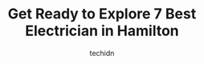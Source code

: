 ---
layout: ampstory
image: https://i0.wp.com/www.auto.or.id/wp-content/uploads/2023/06/merlo-electric-inc-0-hamilton-1686323612.jpeg?resize=640,853
author: techidn
featured: false
description: Hamilton, Ontario, Canada is a haven for Electrician enthusiasts, boasting an impressive array of 7 top-notch establishments. Whether youre a seasoned connoisseur or simply curious to explo
title: Get Ready to Explore 7 Best Electrician in Hamilton
cover:
   title: Get Ready to Explore 7 Best Electrician in Hamilton
   subtitle: AUTO.OR.ID
   background: https://www.auto.or.id/wp-content/uploads/2023/06/merlo-electric-inc-0-hamilton-1686323612.jpeg

pages: 
 - layout: thirds
   top: <h1>#1 Dem Corp. Electrical Services</h1>
   bottom: "<p>We used this company to upgrade our panel and do car charger install. Amazing work. Efficient and well organized. Almost 10 months later we had an issue with power in som</p>"
   background: https://www.auto.or.id/wp-content/uploads/2023/06/merlo-electric-inc-1-hamilton-1686323614.jpeg
   backgroundblur: true
 - layout: thirds
   top: <h1>#2 Kraun Electric Inc</h1>
   bottom: "<p>83 Bigwin Rd, Hamilton, ON L8W 3R3, Canada</p>"
   background: https://www.auto.or.id/wp-content/uploads/2023/06/merlo-electric-inc-2-hamilton-1686323615.jpeg
   cta:
      link: https://www.auto.or.id/get-ready-to-explore-7-best-electrician-in-hamilton/
      text: Get Ready to Explore 7 Best Electrician in Hamilton
 - layout: thirds
   top: <h1>#3 McGinty Toman Electric Inc</h1>
   bottom: "<p>978 Upper Wellington St, Hamilton, ON L9A 3S3, Canada</p>"
   background: https://images.unsplash.com/photo-1630381797319-9bd529abd85a?ixlib=rb-4.0.3&ixid=MnwxMjA3fDB8MHxwaG90by1wYWdlfHx8fGVufDB8fHx8&auto=format&fit=crop&w=640&h=853&q=80
   cta:
      link: https://www.auto.or.id/get-ready-to-explore-7-best-electrician-in-hamilton/
      text: Get Ready to Explore 7 Best Electrician in Hamilton
 - layout: thirds
   top: <h1>#4 Code Electric</h1>
   bottom: "<p>1036 Cannon St E, Hamilton, ON L8L 2H7, Canada</p>"
   background: https://images.unsplash.com/photo-1619843810550-d7ba538ea44f?ixlib=rb-4.0.3&ixid=MnwxMjA3fDB8MHxwaG90by1wYWdlfHx8fGVufDB8fHx8&auto=format&fit=crop&w=640&h=853&q=80
   cta:
      link: https://www.auto.or.id/get-ready-to-explore-7-best-electrician-in-hamilton/
      text: Get Ready to Explore 7 Best Electrician in Hamilton
 - layout: thirds
   top: <h1>#5 NexGen Electric</h1>
   bottom: "<p>55 Lancing Dr unit 4, Hamilton, ON L8W 2Z9, Canada</p>"
   background: https://images.unsplash.com/photo-1623261788328-cf730e9f2667?ixlib=rb-4.0.3&ixid=MnwxMjA3fDB8MHxwaG90by1wYWdlfHx8fGVufDB8fHx8&auto=format&fit=crop&w=640&h=853&q=80
   cta:
      link: https://www.auto.or.id/get-ready-to-explore-7-best-electrician-in-hamilton/
      text: Get Ready to Explore 7 Best Electrician in Hamilton
 - layout: thirds
   top: <h1>#6 Marshall Electrical Contracting</h1>
   bottom: "<p>245 Young St #4, Hamilton, ON L8N 1W1, Canada</p>"
   background: https://images.unsplash.com/photo-1639928845095-b2c86c3cde80?ixlib=rb-4.0.3&ixid=MnwxMjA3fDB8MHxwaG90by1wYWdlfHx8fGVufDB8fHx8&auto=format&fit=crop&w=640&h=853&q=80
   cta:
      link: https://www.auto.or.id/get-ready-to-explore-7-best-electrician-in-hamilton/
      text: Get Ready to Explore 7 Best Electrician in Hamilton
 - layout: thirds
   top: <h1>#7 Merlo Electric Inc</h1>
   bottom: "<p>276 Hixon Rd, Hamilton, ON L8K 2C5, Canada</p>"
   background: https://images.unsplash.com/photo-1604755940508-42d673803330?ixlib=rb-4.0.3&ixid=MnwxMjA3fDB8MHxwaG90by1wYWdlfHx8fGVufDB8fHx8&auto=format&fit=crop&w=640&h=853&q=80
   cta:
      link: https://www.auto.or.id/get-ready-to-explore-7-best-electrician-in-hamilton/
      text: Get Ready to Explore 7 Best Electrician in Hamilton
 - layout: thirds
   middle: Continue reading...
   background: https://images.unsplash.com/photo-1533690876270-13b7a3fa7a19?ixlib=rb-4.0.3&ixid=MnwxMjA3fDB8MHxwaG90by1wYWdlfHx8fGVufDB8fHx8&auto=format&fit=crop&w=640&h=853&q=80
   cta:
      link: https://www.auto.or.id/get-ready-to-explore-7-best-electrician-in-hamilton/
      text: Get Ready to Explore 7 Best Electrician in Hamilton

---